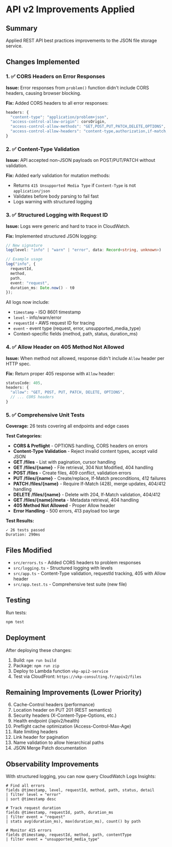 # API v2 Improvements Applied

## Summary
Applied REST API best practices improvements to the JSON file storage service.

## Changes Implemented

### 1. ✅ CORS Headers on Error Responses
**Issue:** Error responses from `problem()` function didn't include CORS headers, causing browser blocking.

**Fix:** Added CORS headers to all error responses:
```typescript
headers: {
  "content-type": "application/problem+json",
  "access-control-allow-origin": corsOrigin,
  "access-control-allow-methods": "GET,POST,PUT,PATCH,DELETE,OPTIONS",
  "access-control-allow-headers": "content-type,authorization,if-match,if-none-match"
}
```

### 2. ✅ Content-Type Validation
**Issue:** API accepted non-JSON payloads on POST/PUT/PATCH without validation.

**Fix:** Added early validation for mutation methods:
- Returns `415 Unsupported Media Type` if `Content-Type` is not `application/json`
- Validates before body parsing to fail fast
- Logs warning with structured logging

### 3. ✅ Structured Logging with Request ID
**Issue:** Logs were generic and hard to trace in CloudWatch.

**Fix:** Implemented structured JSON logging:
```typescript
// New signature
log(level: "info" | "warn" | "error", data: Record<string, unknown>)

// Example usage
log("info", { 
  requestId, 
  method, 
  path, 
  event: "request", 
  duration_ms: Date.now() - t0 
});
```

All logs now include:
- `timestamp` - ISO 8601 timestamp
- `level` - info/warn/error
- `requestId` - AWS request ID for tracing
- `event` - event type (request, error, unsupported_media_type)
- Context-specific fields (method, path, status, duration_ms)

### 4. ✅ Allow Header on 405 Method Not Allowed
**Issue:** When method not allowed, response didn't include `Allow` header per HTTP spec.

**Fix:** Return proper 405 response with `Allow` header:
```typescript
statusCode: 405,
headers: {
  "allow": "GET, POST, PUT, PATCH, DELETE, OPTIONS",
  // ... CORS headers
}
```

### 5. ✅ Comprehensive Unit Tests
**Coverage:** 26 tests covering all endpoints and edge cases

**Test Categories:**
- **CORS & Preflight** - OPTIONS handling, CORS headers on errors
- **Content-Type Validation** - Reject invalid content types, accept valid JSON
- **GET /files** - List with pagination, cursor handling
- **GET /files/{name}** - File retrieval, 304 Not Modified, 404 handling
- **POST /files** - Create files, 409 conflict, validation errors
- **PUT /files/{name}** - Create/replace, If-Match preconditions, 412 failures
- **PATCH /files/{name}** - Require If-Match (428), merge updates, 404/412 handling
- **DELETE /files/{name}** - Delete with 204, If-Match validation, 404/412
- **GET /files/{name}/meta** - Metadata retrieval, 404 handling
- **405 Method Not Allowed** - Proper Allow header
- **Error Handling** - 500 errors, 413 payload too large

**Test Results:**
```
✓ 26 tests passed
Duration: 290ms
```

## Files Modified
- `src/errors.ts` - Added CORS headers to problem responses
- `src/logging.ts` - Structured logging with levels
- `src/app.ts` - Content-Type validation, requestId tracking, 405 with Allow header
- `src/app.test.ts` - Comprehensive test suite (new file)

## Testing
Run tests:
```bash
npm test
```

## Deployment
After deploying these changes:
1. Build: `npm run build`
2. Package: `npm run zip`
3. Deploy to Lambda function `vkp-api2-service`
4. Test via CloudFront: `https://vkp-consulting.fr/apiv2/files`

## Remaining Improvements (Lower Priority)
6. Cache-Control headers (performance)
7. Location header on PUT 201 (REST semantics)
8. Security headers (X-Content-Type-Options, etc.)
9. Health endpoint (/apiv2/health)
10. Preflight cache optimization (Access-Control-Max-Age)
11. Rate limiting headers
12. Link header for pagination
13. Name validation to allow hierarchical paths
14. JSON Merge Patch documentation

## Observability Improvements
With structured logging, you can now query CloudWatch Logs Insights:

```
# Find all errors
fields @timestamp, level, requestId, method, path, status, detail
| filter level = "error"
| sort @timestamp desc

# Track request duration
fields @timestamp, requestId, path, duration_ms
| filter event = "request"
| stats avg(duration_ms), max(duration_ms), count() by path

# Monitor 415 errors
fields @timestamp, requestId, method, path, contentType
| filter event = "unsupported_media_type"
```
